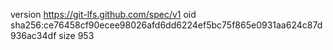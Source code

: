 version https://git-lfs.github.com/spec/v1
oid sha256:ce76458cf90ecee98026afd6dd6224ef5bc75f865e0931aa624c87d936ac34df
size 953
